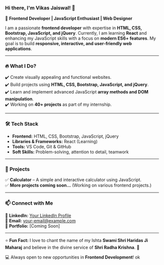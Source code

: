 ### Hi there, I'm Vikas Jaiswal! 👋

🚀 **Frontend Developer | JavaScript Enthusiast | Web Designer**

I am a passionate **frontend developer** with expertise in **HTML, CSS, Bootstrap, JavaScript, and jQuery**. Currently, I am learning **React** and enhancing my JavaScript skills with a focus on **modern ES6+ features**. My goal is to build **responsive, interactive, and user-friendly web applications**.

---

### 🔥 **What I Do?**
✔️ Create visually appealing and functional websites.  
✔️ Build projects using **HTML, CSS, Bootstrap, JavaScript, and jQuery**.  
✔️ Learn and implement advanced JavaScript **array methods and DOM manipulation**.  
✔️ Working on **40+ projects** as part of my internship.

---

### 🛠 **Tech Stack**
- **Frontend:** HTML, CSS, Bootstrap, JavaScript, jQuery
- **Libraries & Frameworks:** React (Learning)
- **Tools:** VS Code, Git & GitHub
- **Soft Skills:** Problem-solving, attention to detail, teamwork

---

### 📂 **Projects**
✅ **Calculator** – A simple and interactive calculator using JavaScript.  
✅ **More projects coming soon...** (Working on various frontend projects.)

---

### 📫 **Connect with Me**
💼 **LinkedIn:** [Your LinkedIn Profile](#)  
📧 **Email:** your-email@example.com  
🔗 **Portfolio:** [Coming Soon]

---

⭐ **Fun Fact:** I love to chant the name of my Ishta **Swami Shri Haridas Ji Maharaj** and believe in the divine service of **Shri Radha Krishna**. 🙏

💻 Always open to new opportunities in **Frontend Development**!
ok 
